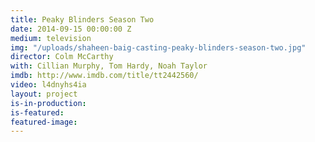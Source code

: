 ```yaml
---
title: Peaky Blinders Season Two
date: 2014-09-15 00:00:00 Z
medium: television
img: "/uploads/shaheen-baig-casting-peaky-blinders-season-two.jpg"
director: Colm McCarthy
with: Cillian Murphy, Tom Hardy, Noah Taylor
imdb: http://www.imdb.com/title/tt2442560/
video: l4dnyhs4ia
layout: project
is-in-production: 
is-featured: 
featured-image: 
---
```


